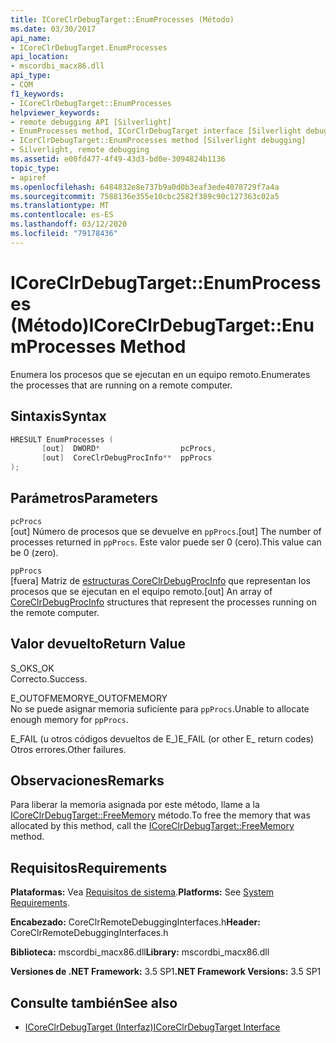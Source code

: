 ```yaml
---
title: ICoreClrDebugTarget::EnumProcesses (Método)
ms.date: 03/30/2017
api_name:
- ICoreClrDebugTarget.EnumProcesses
api_location:
- mscordbi_macx86.dll
api_type:
- COM
f1_keywords:
- ICoreClrDebugTarget::EnumProcesses
helpviewer_keywords:
- remote debugging API [Silverlight]
- EnumProcesses method, ICorClrDebugTarget interface [Silverlight debugging]
- ICorClrDebugTarget::EnumProcesses method [Silverlight debugging]
- Silverlight, remote debugging
ms.assetid: e00fd477-4f49-43d3-bd0e-3094824b1136
topic_type:
- apiref
ms.openlocfilehash: 6484832e8e737b9a0d0b3eaf3ede4078729f7a4a
ms.sourcegitcommit: 7588136e355e10cbc2582f389c90c127363c02a5
ms.translationtype: MT
ms.contentlocale: es-ES
ms.lasthandoff: 03/12/2020
ms.locfileid: "79178436"
---
```

# <a name="icoreclrdebugtargetenumprocesses-method"></a><span data-ttu-id="2a3a8-102">ICoreClrDebugTarget::EnumProcesses (Método)</span><span class="sxs-lookup"><span data-stu-id="2a3a8-102">ICoreClrDebugTarget::EnumProcesses Method</span></span>
<span data-ttu-id="2a3a8-103">Enumera los procesos que se ejecutan en un equipo remoto.</span><span class="sxs-lookup"><span data-stu-id="2a3a8-103">Enumerates the processes that are running on a remote computer.</span></span>  
  
## <a name="syntax"></a><span data-ttu-id="2a3a8-104">Sintaxis</span><span class="sxs-lookup"><span data-stu-id="2a3a8-104">Syntax</span></span>  
  
```cpp  
HRESULT EnumProcesses (  
       [out]  DWORD*                  pcProcs,
       [out]  CoreClrDebugProcInfo**  ppProcs  
);  
```  
  
## <a name="parameters"></a><span data-ttu-id="2a3a8-105">Parámetros</span><span class="sxs-lookup"><span data-stu-id="2a3a8-105">Parameters</span></span>  
 `pcProcs`  
 <span data-ttu-id="2a3a8-106">[out] Número de procesos que se devuelve en `ppProcs`.</span><span class="sxs-lookup"><span data-stu-id="2a3a8-106">[out] The number of processes returned in `ppProcs`.</span></span> <span data-ttu-id="2a3a8-107">Este valor puede ser 0 (cero).</span><span class="sxs-lookup"><span data-stu-id="2a3a8-107">This value can be 0 (zero).</span></span>  
  
 `ppProcs`  
 <span data-ttu-id="2a3a8-108">[fuera] Matriz de [estructuras CoreClrDebugProcInfo](coreclrdebugprocinfo-structure.md) que representan los procesos que se ejecutan en el equipo remoto.</span><span class="sxs-lookup"><span data-stu-id="2a3a8-108">[out] An array of [CoreClrDebugProcInfo](coreclrdebugprocinfo-structure.md) structures that represent the processes running on the remote computer.</span></span>  
  
## <a name="return-value"></a><span data-ttu-id="2a3a8-109">Valor devuelto</span><span class="sxs-lookup"><span data-stu-id="2a3a8-109">Return Value</span></span>  
 <span data-ttu-id="2a3a8-110">S_OK</span><span class="sxs-lookup"><span data-stu-id="2a3a8-110">S_OK</span></span>  
 <span data-ttu-id="2a3a8-111">Correcto.</span><span class="sxs-lookup"><span data-stu-id="2a3a8-111">Success.</span></span>  
  
 <span data-ttu-id="2a3a8-112">E_OUTOFMEMORY</span><span class="sxs-lookup"><span data-stu-id="2a3a8-112">E_OUTOFMEMORY</span></span>  
 <span data-ttu-id="2a3a8-113">No se puede asignar memoria suficiente para `ppProcs`.</span><span class="sxs-lookup"><span data-stu-id="2a3a8-113">Unable to allocate enough memory for `ppProcs`.</span></span>  
  
 <span data-ttu-id="2a3a8-114">E_FAIL (u otros códigos devueltos de E_)</span><span class="sxs-lookup"><span data-stu-id="2a3a8-114">E_FAIL (or other E_ return codes)</span></span>  
 <span data-ttu-id="2a3a8-115">Otros errores.</span><span class="sxs-lookup"><span data-stu-id="2a3a8-115">Other failures.</span></span>  
  
## <a name="remarks"></a><span data-ttu-id="2a3a8-116">Observaciones</span><span class="sxs-lookup"><span data-stu-id="2a3a8-116">Remarks</span></span>  
 <span data-ttu-id="2a3a8-117">Para liberar la memoria asignada por este método, llame a la [ICoreClrDebugTarget::FreeMemory](icoreclrdebugtarget-freememory-method.md) método.</span><span class="sxs-lookup"><span data-stu-id="2a3a8-117">To free the memory that was allocated by this method, call the [ICoreClrDebugTarget::FreeMemory](icoreclrdebugtarget-freememory-method.md) method.</span></span>  
  
## <a name="requirements"></a><span data-ttu-id="2a3a8-118">Requisitos</span><span class="sxs-lookup"><span data-stu-id="2a3a8-118">Requirements</span></span>  
 <span data-ttu-id="2a3a8-119">**Plataformas:** Vea [Requisitos de sistema](../../../../docs/framework/get-started/system-requirements.md).</span><span class="sxs-lookup"><span data-stu-id="2a3a8-119">**Platforms:** See [System Requirements](../../../../docs/framework/get-started/system-requirements.md).</span></span>  
  
 <span data-ttu-id="2a3a8-120">**Encabezado:** CoreClrRemoteDebuggingInterfaces.h</span><span class="sxs-lookup"><span data-stu-id="2a3a8-120">**Header:** CoreClrRemoteDebuggingInterfaces.h</span></span>  
  
 <span data-ttu-id="2a3a8-121">**Biblioteca:** mscordbi_macx86.dll</span><span class="sxs-lookup"><span data-stu-id="2a3a8-121">**Library:** mscordbi_macx86.dll</span></span>  
  
 <span data-ttu-id="2a3a8-122">**Versiones de .NET Framework:** 3.5 SP1</span><span class="sxs-lookup"><span data-stu-id="2a3a8-122">**.NET Framework Versions:** 3.5 SP1</span></span>  
  
## <a name="see-also"></a><span data-ttu-id="2a3a8-123">Consulte también</span><span class="sxs-lookup"><span data-stu-id="2a3a8-123">See also</span></span>

- [<span data-ttu-id="2a3a8-124">ICoreClrDebugTarget (Interfaz)</span><span class="sxs-lookup"><span data-stu-id="2a3a8-124">ICoreClrDebugTarget Interface</span></span>](icoreclrdebugtarget-interface.md)
